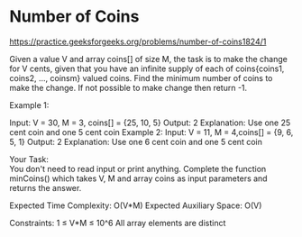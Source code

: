 # Number of Coins


https://practice.geeksforgeeks.org/problems/number-of-coins1824/1



Given a value V and array coins[] of size M, the task is to make the change for V cents, given that you have an infinite supply of each of coins{coins1, coins2, ..., coinsm} valued coins. Find the minimum number of coins to make the change. If not possible to make change then return -1.


Example 1:

Input: V = 30, M = 3, coins[] = {25, 10, 5}
Output: 2
Explanation: Use one 25 cent coin
and one 5 cent coin
Example 2:
Input: V = 11, M = 4,coins[] = {9, 6, 5, 1} 
Output: 2 
Explanation: Use one 6 cent coin
and one 5 cent coin

Your Task:  
You don't need to read input or print anything. Complete the function minCoins() which takes V, M and array coins as input parameters and returns the answer.

Expected Time Complexity: O(V*M)
Expected Auxiliary Space: O(V)

Constraints:
1 ≤ V*M ≤ 10^6
All array elements are distinct
